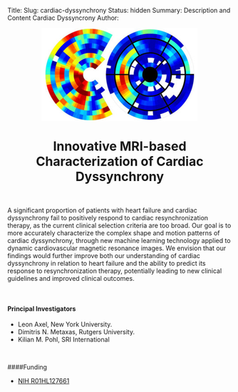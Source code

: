 Title: 
Slug: cardiac-dyssynchrony
Status: hidden
Summary: Description and Content Cardiac Dyssyncrony
Author:

 <div>
    <center><img src="../images/logo/heart-icon.jpg" alt="heart" align="middle"></center>
</div>

<h1 align="middle">Innovative MRI-based Characterization of Cardiac Dyssynchrony</h1>

</br>

 A significant proportion of patients with heart failure and cardiac dyssynchrony fail to positively respond to cardiac resynchronization therapy, as the current clinical selection criteria are too broad. Our goal is to more accurately characterize the complex shape and motion patterns of cardiac dyssynchrony, through new machine learning technology applied to dynamic cardiovascular magnetic resonance images. We envision that our findings would further improve both our understanding of cardiac dyssynchrony in relation to heart failure and the ability to predict its response to resynchronization therapy, potentially leading to new clinical guidelines and improved clinical outcomes.

</br>

 #### Principal Investigators

 * Leon Axel, New York University.
 * Dimitris N. Metaxas, Rutgers University.
 * Kilian M. Pohl, SRI International

</br>

 ####Funding

 * [NIH R01HL127661][heart]

 [heart]: https://projectreporter.nih.gov/project_info_description.cfm?aid=9043186&icde=29856855